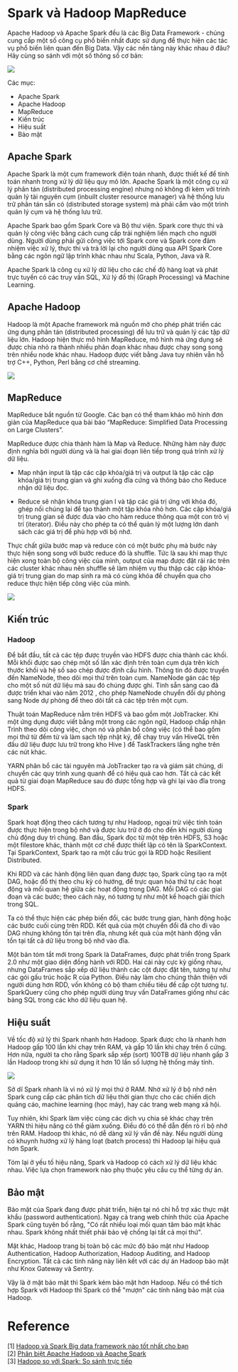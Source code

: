 # Spark và Hadoop MapReduce

Apache Hadoop và Apache Spark đều là các Big Data Framework - chúng cung cấp một số công cụ phổ biến nhất được sử dụng để thực hiện các tác vụ phổ biến liên quan đến Big Data. Vậy các nền tảng này khác nhau ở đâu? Hãy cùng so sánh với một số thông số cơ bản:

<img src='https://www.scnsoft.com/blog-pictures/business-intelligence/spark-vs-hadoop.png'>

Các mục:
* Apache Spark
* Apache Hadoop
* MapReduce
* Kiến trúc
* Hiệu suất
* Bảo mật

## Apache Spark
Apache Spark là một cụm framework điện toán nhanh, được thiết kế để tính toán nhanh trong xử lý dữ liệu quy mô lớn. Apache Spark là một công cụ xử lý phân tán (distributed processing engine) nhưng nó không đi kèm với trình quản lý tài nguyên cụm (inbuilt cluster resource manager) và hệ thống lưu trữ phân tán sẵn có (distributed storage system) mà phải cắm vào một trình quản lý cụm và hệ thống lưu trữ.

Apache Spark bao gồm Spark Core và Bộ thư viện. Spark core thực thi và quản lý công việc bằng cách cung cấp trải nghiệm liền mạch cho người dùng. Người dùng phải gửi công việc tới Spark core và Spark core đảm nhiệm việc xử lý, thực thi và trả lời lại cho người dùng qua API Spark Core bằng các ngôn ngữ lập trình khác nhau như Scala, Python, Java và R.

Apache Spark là công cụ xử lý dữ liệu cho các chế độ hàng loạt và phát trực tuyến có các truy vấn SQL, Xử lý đồ thị (Graph Processing) và Machine Learning.

## Apache Hadoop
Hadoop là một Apache framework mã nguồn mở cho phép phát triển các ứng dụng phân tán (distributed processing) để lưu trữ và quản lý các tập dữ liệu lớn. Hadoop hiện thực mô hình MapReduce, mô hình mà ứng dụng sẽ được chia nhỏ ra thành nhiều phân đoạn khác nhau được chạy song song trên nhiều node khác nhau. Hadoop được viết bằng Java tuy nhiên vẫn hỗ trợ C++, Python, Perl bằng cơ chế streaming.

<img src="https://topdev.vn/blog/wp-content/uploads/2019/06/hadoop_architecture.jpg">

## MapReduce
MapReduce bắt nguồn từ Google. Các bạn có thể tham khảo mô hình đơn giản của MapReduce qua bài báo “MapReduce: Simplified Data Processing on Large Clusters”.

MapReduce được chia thành hàm là Map và Reduce. Những hàm này được định nghĩa bởi người dùng và là hai giai đoạn liên tiếp trong quá trình xử lý dữ liệu.

+ Map nhận input là tập các cặp khóa/giá trị và output là tập các cặp khóa/giá trị trung gian và ghi xuống đĩa cứng và thông báo cho Reduce nhận dữ liệu đọc.

+ Reduce sẽ nhận khóa trung gian I và tập các giá trị ứng với khóa đó, ghép nối chúng lại để tạo thành một tập khóa nhỏ hơn. Các cặp khóa/giá trị trung gian sẽ  được đưa vào cho hàm reduce thông qua một con trỏ vị trí (iterator). Điều này cho phép ta có thể quản lý một lượng lớn danh sách các giá trị để phù hợp với bộ nhớ.

Thực chất giữa bước map và reduce còn có một bước phụ mà bước này thực hiện song song với bước reduce đó là shuffle. Tức là sau khi map thực hiện xong toàn bộ công việc của mình,  output của map được đặt rải rác trên các cluster khác nhau nên shuffle sẽ làm nhiệm vụ thu thập các cặp khóa-giá trị trung gian do map sinh ra mà có cùng khóa để chuyển qua cho reduce thực hiện tiếp công việc của mình.

<img src="https://expressmagazine.net/sites/default/files/imagesArticle/mapreduce_work_structure.png">

## Kiến trúc
### Hadoop
Để bắt đầu, tất cả các tệp được truyền vào HDFS được chia thành các khối. Mỗi khối được sao chép một số lần xác định trên toàn cụm dựa trên kích thước khối và hệ số sao chép được định cấu hình. Thông tin đó được truyền đến NameNode, theo dõi mọi thứ trên toàn cụm. NameNode gán các tệp cho một số nút dữ liệu mà sau đó chúng được ghi. Tính sẵn sàng cao đã được  triển khai vào năm 2012 , cho phép NameNode chuyển đổi dự phòng sang Node dự phòng để theo dõi tất cả các tệp trên một cụm.

Thuật toán MapReduce nằm trên HDFS và bao gồm một JobTracker. Khi một ứng dụng được viết bằng một trong các ngôn ngữ, Hadoop chấp nhận Trình theo dõi công việc, chọn nó và phân bổ công việc (có thể bao gồm mọi thứ từ đếm từ và làm sạch tệp nhật ký, để chạy truy vấn HiveQL trên đầu dữ liệu được lưu trữ trong kho Hive ) để TaskTrackers lắng nghe trên các nút khác.

YARN phân bổ các tài nguyên mà JobTracker tạo ra và giám sát chúng, di chuyển các quy trình xung quanh để có hiệu quả cao hơn. Tất cả các kết quả từ giai đoạn MapReduce sau đó được tổng hợp và ghi lại vào đĩa trong HDFS.

### Spark
Spark hoạt động theo cách tương tự như Hadoop, ngoại trừ việc tính toán được thực hiện trong bộ nhớ và được lưu trữ ở đó cho đến khi người dùng chủ động duy trì chúng. Ban đầu, Spark đọc từ một tệp trên HDFS, S3 hoặc một filestore khác, thành một cơ chế được thiết lập có tên là SparkContext. Tại SparkContext, Spark tạo ra một cấu trúc gọi là RDD hoặc   Resilient Distributed.

Khi RDD và các hành động liên quan đang được tạo, Spark cũng tạo ra một DAG, hoặc đồ thị theo chu kỳ có hướng, để trực quan hóa thứ tự các hoạt động và mối quan hệ giữa các hoạt động trong DAG. Mỗi DAG có các giai đoạn và các bước; theo cách này, nó tương tự như một kế hoạch giải thích trong SQL.  

Ta có thể thực hiện các phép biến đổi, các bước trung gian, hành động hoặc các bước cuối cùng trên RDD. Kết quả của một chuyển đổi đã cho đi vào DAG nhưng không tồn tại trên đĩa, nhưng kết quả của một hành động vẫn tồn tại tất cả dữ liệu trong bộ nhớ vào đĩa.

Một bản tóm tắt mới trong Spark là DataFrames, được phát triển trong Spark 2.0 như một giao diện đồng hành với RDD. Hai cái này cực kỳ giống nhau, nhưng DataFrames sắp xếp dữ liệu thành các cột được đặt tên, tương tự như các gói gấu trúc hoặc R của Python. Điều này làm cho chúng thân thiện với người dùng hơn RDD, vốn không có bộ tham chiếu tiêu đề cấp cột tương tự. SparkQuery cũng cho phép người dùng truy vấn DataFrames giống như các bảng SQL trong các kho dữ liệu quan hệ.  

## Hiệu suất
Về tốc độ xử lý thì Spark nhanh hơn Hadoop. Spark được cho là nhanh hơn Hadoop gấp 100 lần khi chạy trên RAM, và gấp 10 lần khi chạy trên ổ cứng. Hơn nữa, người ta cho rằng Spark sắp xếp (sort) 100TB dữ liệu nhanh gấp 3 lần Hadoop trong khi sử dụng ít hơn 10 lần số lượng hệ thống máy tính.

<img src="https://images.viblo.asia/de17071c-f13c-41c9-80ad-b39401d16cc2.jpg">

Sở dĩ Spark nhanh là vì nó xử lý mọi thứ ở RAM. Nhờ xử lý ở bộ nhớ nên Spark cung cấp các phân tích dữ liệu thời gian thực cho các chiến dịch quảng cáo, machine learning (học máy), hay các trang web mạng xã hội.

Tuy nhiên, khi Spark làm việc cùng các dịch vụ chia sẻ khác chạy trên YARN thì hiệu năng có thể giảm xuống. Điều đó có thể dẫn đến rò rỉ bộ nhớ trên RAM. Hadoop thì khác, nó dễ dàng xử lý vấn đề này. Nếu người dùng có khuynh hướng xử lý hàng loạt (batch process) thì Hadoop lại hiệu quả hơn Spark.

Tóm lại ở yếu tố hiệu năng, Spark và Hadoop có cách xử lý dữ liệu khác nhau. Việc lựa chọn framework nào phụ thuộc yêu cầu cụ thể từng dự án.

## Bảo mật
Bảo mật của Spark đang được phát triển, hiện tại nó chỉ hỗ trợ xác thực mật khẩu (password authentication). Ngay cả trang web chính thức của Apache Spark cũng tuyên bố rằng, "Có rất nhiều loại mối quan tâm bảo mật khác nhau. Spark không nhất thiết phải bảo vệ chống lại tất cả mọi thứ".

Mặt khác, Hadoop trang bị toàn bộ các mức độ bảo mật như Hadoop Authentication, Hadoop Authorization, Hadoop Auditing, and Hadoop Encryption. Tất cả các tính năng này liên kết với các dự án Hadoop bảo mật như Knox Gateway và Sentry.

Vậy là ở mặt bảo mật thì Spark kém bảo mật hơn Hadoop. Nếu có thể tích hợp Spark với Hadoop thì Spark có thể "mượn" các tính năng bảo mật của Hadoop.

# Reference
[1] <a href="https://viblo.asia/p/hadoop-va-spark-big-data-framework-nao-tot-nhat-cho-ban-4dbZNqRqKYM">Hadoop và Spark Big data framework nào tốt nhất cho bạn</a>
</br>
[2] <a href="https://cloudfun.vn/threads/phan-biet-apache-hadoop-va-apache-spark.94/">Phân biệt Apache Hadoop và Apache Spark</a>
</br>
[3] <a href="https://helpex.vn/article/hadoop-so-voi-spark-so-sanh-truc-tiep-5c6b1c03ae03f628d053bf1a">Hadoop so với Spark: So sánh trực tiếp</a>
